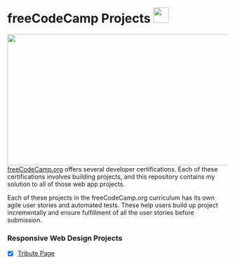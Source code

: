 # freeCodeCamp Projects <img src="https://design-style-guide.freecodecamp.org/downloads/fcc_secondary_small.png" width="35">
<img src="https://upload.wikimedia.org/wikipedia/commons/3/39/FreeCodeCamp_logo.png" width="1000" height="300">
<a href="https://www.freecodecamp.org/">freeCodeCamp.org</a> offers several developer certifications. Each of these certifications involves building projects, and this repository contains my solution to all of those web app projects.

Each of these projects in the freeCodeCamp.org curriculum has its own agile user stories and automated tests. These help users build up project incrementally and ensure fulfillment of all the user stories before submission.
### **Responsive Web Design Projects**
* [x] [Tribute Page](https://github.com/py-PiYush/FCC-projects/tree/main/Responsive%20Web%20Design/TributePage)
